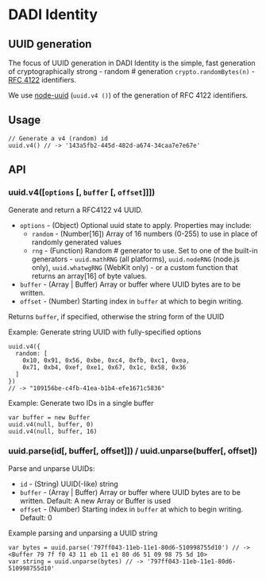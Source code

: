 # DADI Identity

## UUID generation

The focus of UUID generation in DADI Identity is the simple, fast generation of cryptographically strong - random # generation `crypto.randomBytes(n)` - [RFC 4122](http://www.ietf.org/rfc/rfc4122.txt) identifiers.

We use [node-uuid](https://github.com/broofa/node-uuid) (`uuid.v4 ()`) of the generation of RFC 4122 identifiers.

## Usage

	// Generate a v4 (random) id
	uuid.v4() // -> '143a5fb2-445d-482d-a674-34caa7e7e67e'

## API

### uuid.v4([`options` [, `buffer` [, `offset`]]])

Generate and return a RFC4122 v4 UUID.

* `options` - (Object) Optional uuid state to apply. Properties may include:
  * `random` - (Number[16]) Array of 16 numbers (0-255) to use in place of randomly generated values
  * `rng` - (Function) Random # generator to use.  Set to one of the built-in generators - `uuid.mathRNG` (all platforms), `uuid.nodeRNG` (node.js only), `uuid.whatwgRNG` (WebKit only) - or a custom function that returns an array[16] of byte values.
* `buffer` - (Array | Buffer) Array or buffer where UUID bytes are to be written.
* `offset` - (Number) Starting index in `buffer` at which to begin writing.

Returns `buffer`, if specified, otherwise the string form of the UUID

Example: Generate string UUID with fully-specified options

	uuid.v4({
	  random: [
	    0x10, 0x91, 0x56, 0xbe, 0xc4, 0xfb, 0xc1, 0xea,
	    0x71, 0xb4, 0xef, 0xe1, 0x67, 0x1c, 0x58, 0x36
	  ]
	})
	// -> "109156be-c4fb-41ea-b1b4-efe1671c5836"

Example: Generate two IDs in a single buffer

	var buffer = new Buffer
	uuid.v4(null, buffer, 0)
	uuid.v4(null, buffer, 16)

### uuid.parse(id[, buffer[, offset]]) / uuid.unparse(buffer[, offset])

Parse and unparse UUIDs:

  * `id` - (String) UUID(-like) string
  * `buffer` - (Array | Buffer) Array or buffer where UUID bytes are to be written. Default: A new Array or Buffer is used
  * `offset` - (Number) Starting index in `buffer` at which to begin writing. Default: 0

Example parsing and unparsing a UUID string

	var bytes = uuid.parse('797ff043-11eb-11e1-80d6-510998755d10') // -> <Buffer 79 7f f0 43 11 eb 11 e1 80 d6 51 09 98 75 5d 10>
	var string = uuid.unparse(bytes) // -> '797ff043-11eb-11e1-80d6-510998755d10'
